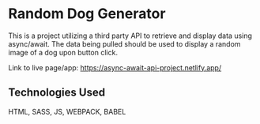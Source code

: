 # Random Dog Generator

This is a project utilizing a third party API to retrieve and display data using async/await. The data being pulled should be used to display a random image of a dog upon button click.

Link to live page/app: https://async-await-api-project.netlify.app/

## Technologies Used

HTML, SASS, JS, WEBPACK, BABEL
